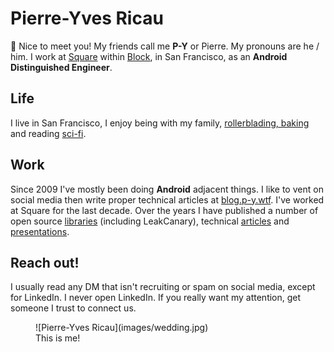 # Pierre-Yves Ricau

:wave: Nice to meet you! My friends call me **P-Y** or Pierre. My pronouns are he / him. I work at [Square](http://squareup.com/) within [Block](https://block.xyz/), in San Francisco, as an **Android Distinguished Engineer**.


## Life


I live in San Francisco, I enjoy being with my family, [rollerblading, baking](https://instagram.com/py.ricau/) and reading [sci-fi](https://twitter.com/Piwai/status/1180292158361747456).

## Work


Since 2009 I've mostly been doing **Android** adjacent things. I like to vent on social media then write proper technical articles at [blog.p-y.wtf](https://blog.p-y.wtf). I've worked at Square for the last decade. Over the years I have published a number of open source [libraries](open_source.md) (including LeakCanary), technical [articles](articles.md) and [presentations](public_speaking.md).

## Reach out!


I usually read any DM that isn't recruiting or spam on social media, except for LinkedIn. I never open LinkedIn. If you really want my attention, get someone I trust to connect us.

<figure markdown>
  ![Pierre-Yves Ricau](images/wedding.jpg)
  <figcaption>This is me!</figcaption>
</figure>
